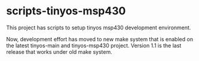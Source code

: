 scripts-tinyos-msp430
=====================

This project has scripts to setup tinyos msp430 development environment.

Now, development effort has moved to new make system that is enabled
on the latest tinyos-main and tinyos-msp430 project.  Version 1.1 is
the last release that works under old make system.
